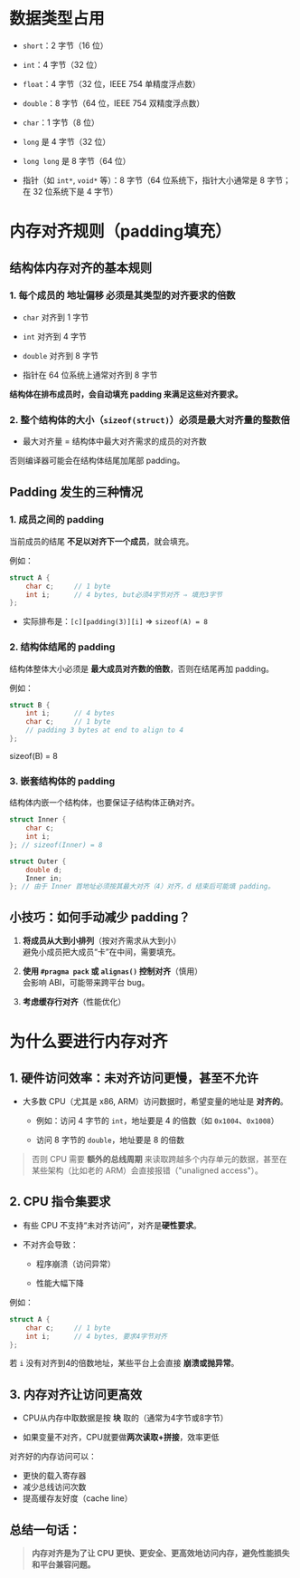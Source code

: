 # 数据类型占用
-   `short`：2 字节（16 位）
    
-   `int`：4 字节（32 位）
    
-   `float`：4 字节（32 位，IEEE 754 单精度浮点数）
    
-   `double`：8 字节（64 位，IEEE 754 双精度浮点数）
    
-   `char`：1 字节（8 位）

-   `long` 是 4 字节（32 位）
    
-   `long long` 是 8 字节（64 位）
    
-   指针（如 `int*`, `void*` 等）：8 字节（64 位系统下，指针大小通常是 8 字节；在 32 位系统下是 4 字节）

# 内存对齐规则（padding填充）
## 结构体内存对齐的基本规则

### 1. 每个成员的 **地址偏移** 必须是其类型的对齐要求的倍数

-   `char` 对齐到 1 字节
    
-   `int` 对齐到 4 字节
    
-   `double` 对齐到 8 字节
    
-   指针在 64 位系统上通常对齐到 8 字节
    

**结构体在排布成员时，会自动填充 padding 来满足这些对齐要求。**

### 2. 整个结构体的大小（`sizeof(struct)`）必须是**最大对齐量的整数倍**

-   最大对齐量 = 结构体中最大对齐需求的成员的对齐数
    

否则编译器可能会在结构体结尾加尾部 padding。

## Padding 发生的三种情况

### 1. **成员之间的 padding**

当前成员的结尾 **不足以对齐下一个成员**，就会填充。

例如：
```cpp
struct A {
    char c;     // 1 byte
    int i;      // 4 bytes, but必须4字节对齐 ⇒ 填充3字节
};
```
-   实际排布是：`[c][padding(3)][i]` ⇒ `sizeof(A) = 8`

### 2. **结构体结尾的 padding**

结构体整体大小必须是 **最大成员对齐数的倍数**，否则在结尾再加 padding。

例如：

```cpp
struct B {
    int i;      // 4 bytes
    char c;     // 1 byte
    // padding 3 bytes at end to align to 4
};

```
sizeof(B) = 8

### 3. **嵌套结构体的 padding**

结构体内嵌一个结构体，也要保证子结构体正确对齐。
```cpp
struct Inner {
    char c;
    int i;
}; // sizeof(Inner) = 8

struct Outer {
    double d;
    Inner in;
}; // 由于 Inner 首地址必须按其最大对齐（4）对齐，d 结束后可能填 padding。
```
## 小技巧：如何手动减少 padding？

1.  **将成员从大到小排列**（按对齐需求从大到小）  
    避免小成员把大成员“卡”在中间，需要填充。
    
2.  **使用 `#pragma pack` 或 `alignas()` 控制对齐**（慎用）  
    会影响 ABI，可能带来跨平台 bug。
    
3.  **考虑缓存行对齐**（性能优化）

# 为什么要进行内存对齐
## 1. 硬件访问效率：**未对齐访问更慢，甚至不允许**

-   大多数 CPU（尤其是 x86, ARM）访问数据时，希望变量的地址是 **对齐的**。
    
    -   例如：访问 4 字节的 `int`，地址要是 4 的倍数（如 `0x1004`、`0x1008`）
        
    -   访问 8 字节的 `double`，地址要是 8 的倍数
        

> 否则 CPU 需要 **额外的总线周期** 来读取跨越多个内存单元的数据，甚至在某些架构（比如老的 ARM）会直接报错（"unaligned access"）。

## 2. CPU 指令集要求

-   有些 CPU 不支持“未对齐访问”，对齐是**硬性要求**。
    
-   不对齐会导致：
    
    -   程序崩溃（访问异常）
        
    -   性能大幅下降
        

例如：
```cpp
struct A {
    char c;     // 1 byte
    int i;      // 4 bytes, 要求4字节对齐
};

```
若 `i` 没有对齐到4的倍数地址，某些平台上会直接 **崩溃或抛异常**。

## 3. 内存对齐让访问更**高效**

-   CPU从内存中取数据是按 **块** 取的（通常为4字节或8字节）
    
-   如果变量不对齐，CPU就要做**两次读取+拼接**，效率更低
    
对齐好的内存访问可以：
-   更快的载入寄存器
-   减少总线访问次数
-   提高缓存友好度（cache line）

## 总结一句话：

> **内存对齐是为了让 CPU 更快、更安全、更高效地访问内存，避免性能损失和平台兼容问题。**
<!--stackedit_data:
eyJoaXN0b3J5IjpbLTE1NTYzMDQ2MjcsMTMwNjkwMzA3NCw4Nj
Q3MjQ5MTMsMTMwODU1OTQxXX0=
-->